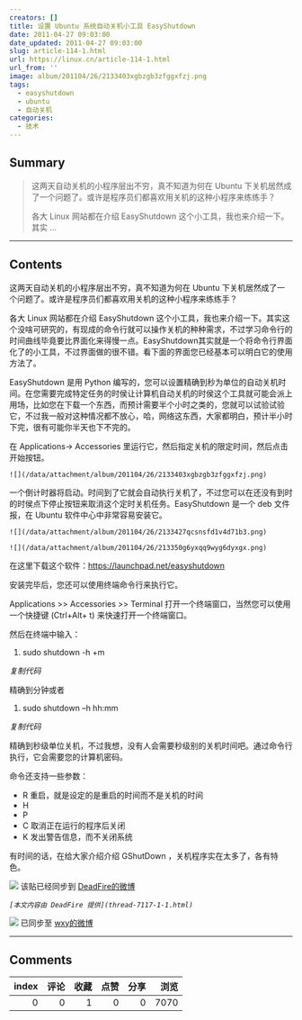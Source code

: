 ```yaml
---
creators: []
title: 设置 Ubuntu 系统自动关机小工具 EasyShutdown
date: 2011-04-27 09:03:00
date_updated: 2011-04-27 09:03:00
slug: article-114-1.html
url: https://linux.cn/article-114-1.html
url_from: ''
image: album/201104/26/2133403xgbzgb3zfggxfzj.png
tags:
  - easyshutdown
  - ubuntu
  - 自动关机
categories:
  - 技术
---
```


## Summary

> 这两天自动关机的小程序层出不穷，真不知道为何在 Ubuntu 下关机居然成了一个问题了。或许是程序员们都喜欢用关机的这种小程序来练练手？
> 
> 各大 Linux 网站都在介绍 EasyShutdown 这个小工具，我也来介绍一下。其实  ...

***

<!-- more -->

## Contents

这两天自动关机的小程序层出不穷，真不知道为何在 Ubuntu 下关机居然成了一个问题了。或许是程序员们都喜欢用关机的这种小程序来练练手？  
   
 各大 Linux 网站都在介绍 EasyShutdown 这个小工具，我也来介绍一下。其实这个没啥可研究的，有现成的命令行就可以操作关机的种种需求，不过学习命令行的时间曲线毕竟要比界面化来得慢一点。EasyShutdown其实就是一个将命令行界面化了的小工具，不过界面做的很不错。看下面的界面您已经基本可以明白它的使用方法了。  
   
 EasyShutdown 是用 Python 编写的，您可以设置精确到秒为单位的自动关机时间。在您需要完成特定任务的时侯让计算机自动关机的时侯这个工具就可能会派上用场，比如您在下载一个东西，而预计需要半个小时之类的，您就可以试验试验它，不过我一般对这种情况都不放心，哈，网络这东西，大家都明白，预计半小时下完，很有可能你半天也下不完的。  
   
 在 Applications-> Accessories 里运行它，然后指定关机的限定时间，然后点击开始按钮。  
 

`![](/data/attachment/album/201104/26/2133403xgbzgb3zfggxfzj.png)`

  
   
 一个倒计时器将启动。时间到了它就会自动执行关机了，不过您可以在还没有到时的时侯点下停止按钮来取消这个定时关机任务。EasyShutdown 是一个 deb 文件报，在 Ubuntu 软件中心中非常容易安装它。  
 

`![](/data/attachment/album/201104/26/2133427qcsnsfd1v4d71b3.png)`

  
 

`![](/data/attachment/album/201104/26/213350g6yxqq9wyg6dyxgx.png)`

  
   
 在这里下载这个软件：<https://launchpad.net/easyshutdown>  
   
 安装完毕后，您还可以使用终端命令行来执行它。  
   
 Applications >> Accessories >> Terminal 打开一个终端窗口，当然您可以使用一个快捷键 (Ctrl+Alt+ t) 来快速打开一个终端窗口。  
   
 然后在终端中输入：  
 

1. sudo shutdown -h +m

*复制代码*
  
 精确到分钟或者  
 

1. sudo shutdown –h hh:mm

*复制代码*
  
 精确到秒级单位关机，不过我想，没有人会需要秒级别的关机时间吧。通过命令行执行，它会需要您的计算机密码。  
   
 命令还支持一些参数：  
   
 - R 重启，就是设定的是重启的时间而不是关机的时间  
 - H   
 - P   
 - C 取消正在运行的程序后关闭  
 - K 发出警告信息，而不关闭系统  
   
 有时间的话，在给大家介绍介绍 GShutDown ，关机程序实在太多了，各有特色。  
   
   
  ![](https://linux.cn/xwb/images/bgimg/icon_logo.png) 该贴已经同步到 [DeadFire的微博](http://api.t.sina.com.cn/1676913724/statuses/9688317973)

 

*`[本文内容由 DeadFire 提供](thread-7117-1-1.html)`*
 

![](https://linux.cn/xwb/images/bgimg/icon_logo.png) 已同步至 [wxy的微博](http://api.t.sina.com.cn/1747813575/statuses/9705311727)

***

## Comments


|   index |   评论 |   收藏 |   点赞 |   分享 |   浏览 |
|--------:|-------:|-------:|-------:|-------:|-------:|
|       0 |      0 |      1 |      0 |      0 |   7070 |
